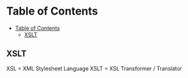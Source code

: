 # Table of Contents

- [Table of Contents](#table-of-contents)
  - [XSLT](#xslt)

## XSLT

XSL = XML Stylesheet Language XSLT = XSL Transformer / Translator
